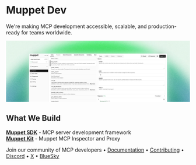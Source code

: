 # Muppet Dev

We're making MCP development accessible, scalable, and production-ready for teams worldwide.

![Inspector](https://raw.githubusercontent.com/muppet-dev/.github/main/public/inspector_cover.png)

## What We Build

**[Muppet SDK](https://github.com/muppet-dev/muppet)** - MCP server development framework  
**[Muppet Kit](https://github.com/muppet-dev/kit)** - Muppet MCP Inspector and Proxy

Join our community of MCP developers • [Documentation](https://muppet.dev) • [Contributing](https://github.com/muppet-dev/muppet/blob/main/CONTRIBUTING.md) • [Discord](https://discord.gg/3fWqvErPP5) • [X](https://twitter.com/muppetdev) • [BlueSky](https://bsky.app/profile/muppet.dev)

